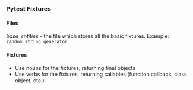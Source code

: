 ### Pytest Fixtures
#### Files
*base_entities* - the file which stores all the basic fixtures. Example: `random_string_generator`  

#### Fixtures
 - Use nouns for the fixtures, returning final objects  
 - Use verbs for the fixtures, returning callables (function callback, class object, etc.)